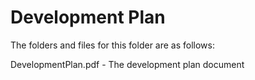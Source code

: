 # Development Plan

The folders and files for this folder are as follows:

DevelopmentPlan.pdf - The development plan document
